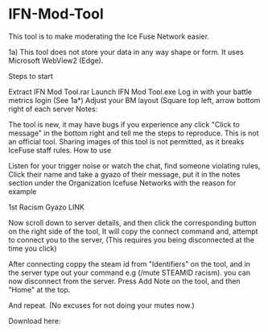 # IFN-Mod-Tool
This tool is to make moderating the Ice Fuse Network easier.

1a) This tool does not store your data in any way shape or form. It uses Microsoft WebView2 (Edge).

Steps to start

Extract IFN Mod Tool.rar
Launch IFN Mod Tool.exe
Log in with your battle metrics login (See 1a*)
Adjust your BM layout (Square top left, arrow bottom right of each server
Notes:

The tool is new, it may have bugs if you experience any click "Click to message" in the bottom right and tell me the steps to reproduce.
This is not an official tool.
Sharing images of this tool is not permitted, as it breaks IceFuse staff rules.
How to use

Listen for your trigger noise or watch the chat, find someone violating rules, Click their name and take a gyazo of their message, put it in the notes section under the Organization Icefuse Networks with the reason for example

1st Racism Gyazo LINK

Now scroll down to server details, and then click the corresponding button on the right side of the tool, It will copy the connect command and, attempt to connect you to the server, (This requires you being disconnected at the time you click)

After connecting coppy the steam id from "Identifiers" on the tool, and in the server type out your command e.g (/mute STEAMID racism). you can now disconnect from the server. Press Add Note on the tool, and then "Home" at the top.

And repeat. (No excuses for not doing your mutes now.)

Download here: 
